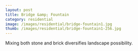 ```yaml
---
layout: post
title: Bridge &amp; Fountain
category: residential
image: /images/residential/bridge-fountain1.jpg
thumb: /images/residential/bridge-fountain1-256.jpg
---
```

Mixing both stone and brick diversifies landscape possibility.
